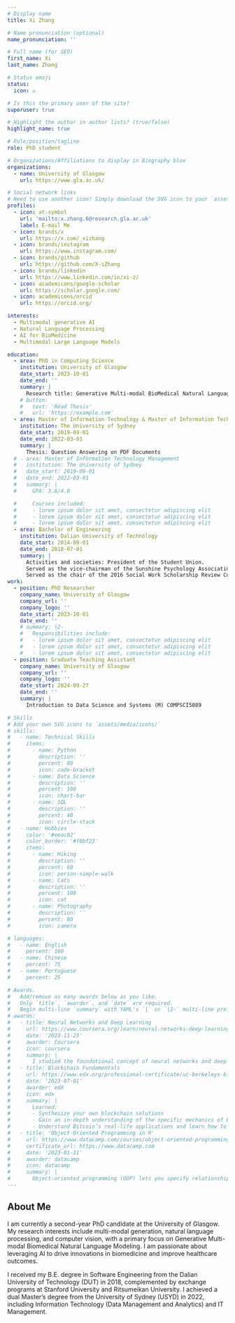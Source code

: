 ```yaml
---
# Display name
title: Xi Zhang

# Name pronunciation (optional)
name_pronunciation: ''

# Full name (for SEO)
first_name: Xi
last_name: Zhang

# Status emoji
status:
  icon: ⚖️

# Is this the primary user of the site?
superuser: true

# Highlight the author in author lists? (true/false)
highlight_name: true

# Role/position/tagline
role: PhD student

# Organizations/Affiliations to display in Biography blox
organizations:
  - name: University of Glasgow
    url: https://www.gla.ac.uk/

# Social network links
# Need to use another icon? Simply download the SVG icon to your `assets/media/icons/` folder.
profiles:
  - icon: at-symbol
    url: 'mailto:x.zhang.6@research.gla.ac.uk'
    label: E-mail Me
  - icon: brands/x
    url: https://x.com/_xizhang
  - icon: brands/instagram
    url: https://www.instagram.com/
  - icon: brands/github
    url: https://github.com/X-iZhang
  - icon: brands/linkedin
    url: https://www.linkedin.com/in/xi-z/
  - icon: academicons/google-scholar
    url: https://scholar.google.com/
  - icon: academicons/orcid
    url: https://orcid.org/

interests:
  - Multimodal generative AI
  - Natural Language Processing
  - AI for BioMedicine
  - Multimodal Large Language Models

education:
  - area: PhD in Computing Science
    institution: University of Glasgow
    date_start: 2023-10-01
    date_end: ''
    summary: |
      Research title: Generative Multi-modal BioMedical Natural Language Modelling
    # button:
    #   text: 'Read Thesis'
    #   url: 'https://example.com'
  - area: Master of Information Technology & Master of Information Technology Management
    institution: The University of Sydney
    date_start: 2019-09-01
    date_end: 2022-03-01
    summary: |
      Thesis: Question Answering on PDF Documents
  # - area: Master of Information Technology Management
  #   institution: The University of Sydney
  #   date_start: 2019-09-01
  #   date_end: 2022-03-01
  #   summary: |
  #     GPA: 3.8/4.0

  #     Courses included:
  #     - lorem ipsum dolor sit amet, consectetur adipiscing elit
  #     - lorem ipsum dolor sit amet, consectetur adipiscing elit
  #     - lorem ipsum dolor sit amet, consectetur adipiscing elit
  - area: Bachelor of Engineering
    institution: Dalian University of Technology
    date_start: 2014-09-01
    date_end: 2018-07-01
    summary: |
      Activities and societies: President of the Student Union.
      Served as the vice-chairman of the Sunshine Psychology Association of the Dalian University of Technology.
      Served as the chair of the 2016 Social Work Scholarship Review Committee.
work:
  - position: PhD Researcher
    company_name: University of Glasgow
    company_url: ''
    company_logo: ''
    date_start: 2023-10-01
    date_end: ''
    # summary: |2-
    #   Responsibilities include:
    #   - lorem ipsum dolor sit amet, consectetur adipiscing elit
    #   - lorem ipsum dolor sit amet, consectetur adipiscing elit
    #   - lorem ipsum dolor sit amet, consectetur adipiscing elit
  - position: Graduate Teaching Assistant
    company_name: University of Glasgow
    company_url: ''
    company_logo: ''
    date_start: 2024-09-27
    date_end: ''
    summary: |
      Introduction to Data Science and Systems (M) COMPSCI5089

# Skills
# Add your own SVG icons to `assets/media/icons/`
# skills:
#   - name: Technical Skills
#     items:
#       - name: Python
#         description: ''
#         percent: 80
#         icon: code-bracket
#       - name: Data Science
#         description: ''
#         percent: 100
#         icon: chart-bar
#       - name: SQL
#         description: ''
#         percent: 40
#         icon: circle-stack
#   - name: Hobbies
#     color: '#eeac02'
#     color_border: '#f0bf23'
#     items:
#       - name: Hiking
#         description: ''
#         percent: 60
#         icon: person-simple-walk
#       - name: Cats
#         description: ''
#         percent: 100
#         icon: cat
#       - name: Photography
#         description: ''
#         percent: 80
#         icon: camera

# languages:
#   - name: English
#     percent: 100
#   - name: Chinese
#     percent: 75
#   - name: Portuguese
#     percent: 25

# Awards.
#   Add/remove as many awards below as you like.
#   Only `title`, `awarder`, and `date` are required.
#   Begin multi-line `summary` with YAML's `|` or `|2-` multi-line prefix and indent 2 spaces below.
# awards:
#   - title: Neural Networks and Deep Learning
#     url: https://www.coursera.org/learn/neural-networks-deep-learning
#     date: '2023-11-25'
#     awarder: Coursera
#     icon: coursera
#     summary: |
#       I studied the foundational concept of neural networks and deep learning. By the end, I was familiar with the significant technological trends driving the rise of deep learning; build, train, and apply fully connected deep neural networks; implement efficient (vectorized) neural networks; identify key parameters in a neural network’s architecture; and apply deep learning to your own applications.
#   - title: Blockchain Fundamentals
#     url: https://www.edx.org/professional-certificate/uc-berkeleyx-blockchain-fundamentals
#     date: '2023-07-01'
#     awarder: edX
#     icon: edx
#     summary: |
#       Learned:
#       - Synthesize your own blockchain solutions
#       - Gain an in-depth understanding of the specific mechanics of Bitcoin
#       - Understand Bitcoin’s real-life applications and learn how to attack and destroy Bitcoin, Ethereum, smart contracts and Dapps, and alternatives to Bitcoin’s Proof-of-Work consensus algorithm
#   - title: 'Object-Oriented Programming in R'
#     url: https://www.datacamp.com/courses/object-oriented-programming-with-s3-and-r6-in-r
#     certificate_url: https://www.datacamp.com
#     date: '2023-01-21'
#     awarder: datacamp
#     icon: datacamp
#     summary: |
#       Object-oriented programming (OOP) lets you specify relationships between functions and the objects that they can act on, helping you manage complexity in your code. This is an intermediate level course, providing an introduction to OOP, using the S3 and R6 systems. S3 is a great day-to-day R programming tool that simplifies some of the functions that you write. R6 is especially useful for industry-specific analyses, working with web APIs, and building GUIs.
---
```


## About Me

I am currently a second-year PhD candidate at the University of Glasgow. My research interests include multi-modal generation, natural language processing, and computer vision, with a primary focus on Generative Multi-modal Biomedical Natural Language Modeling. I am passionate about leveraging AI to drive innovations in biomedicine and improve healthcare outcomes.

I received my B.E. degree in Software Engineering from the Dalian University of Technology (DUT) in 2018, complemented by exchange programs at Stanford University and Ritsumeikan University. I achieved a dual Master’s degree from the University of Sydney (USYD) in 2022, including Information Technology (Data Management and Analytics) and IT Management.
